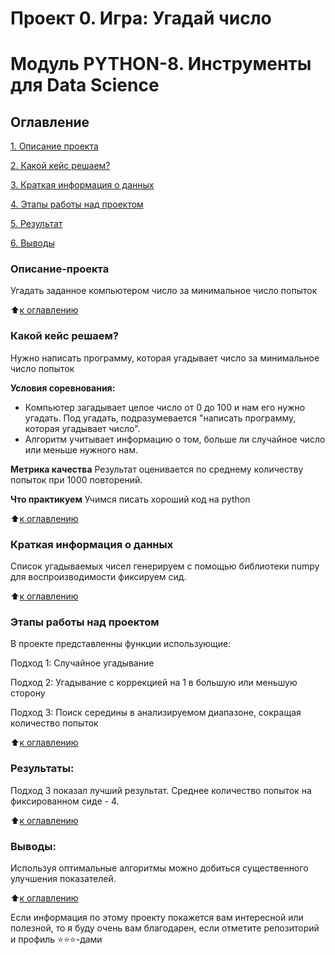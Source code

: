 # Проект 0. Игра: Угадай число
# Модуль PYTHON-8. Инструменты для Data Science

## Оглавление

[1. Описание проекта](README.md#Описание-проекта)

[2. Какой кейс решаем?](README.md#Какой-кейс-решаем?)

[3. Краткая информация о данных](README.md#Краткая-информация-о-данных)

[4. Этапы работы над проектом](README.md#этапы-работы-над-проектом)

[5. Результат](README.md#Результат)    

[6. Выводы](README.md#Выводы) 



### Описание-проекта
Угадать заданное компьютером число за минимальное число попыток

:arrow_up:[к оглавлению](README.md#Оглавление)

### Какой кейс решаем?
Нужно написать программу, которая угадывает число за минимальное число попыток

**Условия соревнования:**
- Компьютер загадывает целое число от 0 до 100 и нам его нужно угадать. Под угадать, подразумевается "написать программу, которая угадывает число".
- Алгоритм учитывает информацию о том, больше ли случайное число или меньше нужного нам.

**Метрика качества**
Результат оценивается по среднему количеству попыток при 1000 повторений.

**Что практикуем**
Учимся писать хороший код на python

:arrow_up:[к оглавлению](README.md#Оглавление)

### Краткая информация о данных
Список угадываемых чисел генерируем с помощью библиотеки numpy
для воспроизводимости фиксируем сид.

  
:arrow_up:[к оглавлению](README.md#Оглавление)


### Этапы работы над проектом  
В проекте представленны функции использующие:

Подход 1: Случайное угадывание

Подход 2: Угадывание с коррекцией на 1 в большую или меньшую сторону

Подход 3: Поиск середины в анализируемом диапазоне, сокращая количество попыток


:arrow_up:[к оглавлению](README.md#Оглавление)


### Результаты:  

Подход 3 показал лучший результат. Среднее количество попыток на фиксированном сиде - 4.

:arrow_up:[к оглавлению](README.md#Оглавление)


### Выводы:  

Используя оптимальные алгоритмы можно добиться существенного улучшения показателей.



:arrow_up:[к оглавлению](README.md#Оглавление)


Если информация по этому проекту покажется вам интересной или полезной, то я буду очень вам благодарен, если отметите репозиторий и профиль ⭐️⭐️⭐️-дами